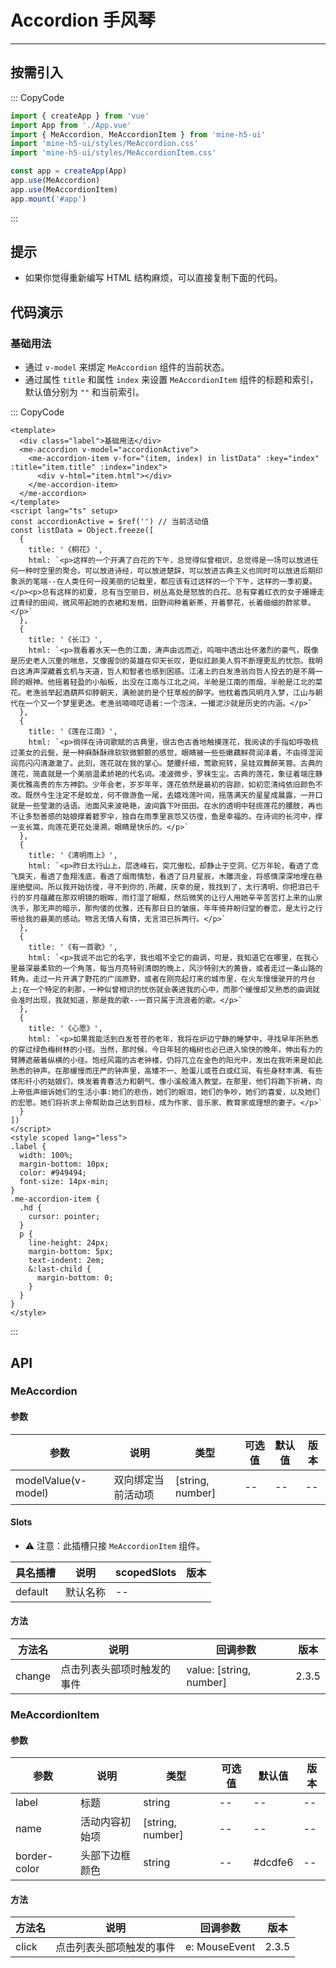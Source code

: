 # Accordion 手风琴

---

## 按需引入

::: CopyCode

```js
import { createApp } from 'vue'
import App from './App.vue'
import { MeAccordion, MeAccordionItem } from 'mine-h5-ui'
import 'mine-h5-ui/styles/MeAccordion.css'
import 'mine-h5-ui/styles/MeAccordionItem.css'

const app = createApp(App)
app.use(MeAccordion)
app.use(MeAccordionItem)
app.mount('#app')
```

:::

## 提示

- 如果你觉得重新编写 HTML 结构麻烦，可以直接复制下面的代码。

## 代码演示

### 基础用法

- 通过 `v-model` 来绑定 `MeAccordion` 组件的当前状态。
- 通过属性 `title` 和属性 `index` 来设置 `MeAccordionItem` 组件的标题和索引，默认值分别为 `""` 和当前索引。

::: CopyCode

```vue
<template>
  <div class="label">基础用法</div>
  <me-accordion v-model="accordionActive">
    <me-accordion-item v-for="(item, index) in listData" :key="index" :title="item.title" :index="index">
      <div v-html="item.html"></div>
    </me-accordion-item>
  </me-accordion>
</template>
<script lang="ts" setup>
const accordionActive = $ref('') // 当前活动值
const listData = Object.freeze([
  {
    title: '《桐花》',
    html: `<p>这样的一个开满了白花的下午，总觉得似曾相识，总觉得是一场可以放进任何一种时空里的聚合。可以放进诗经，可以放进楚辞，可以放进古典主义也同时可以放进后期印象派的笔端--在人类任何一段美丽的记载里，都应该有过这样的一个下午，这样的一季初夏。</p><p>总有这样的初夏，总有当空丽日，树丛高处是怒放的白花。总有穿着红衣的女子姗姗走过青绿的田间，微风带起她的衣裙和发梢，田野间种着新茶，开着蓼花，长着细细的酢浆草。</p>`
  },
  {
    title: '《长江》',
    html: `<p>我看着水天一色的江面，涛声由远而近，呜咽中透出壮怀激烈的豪气，既像是历史老人沉重的喘息，又像握剑的英雄在仰天长叹，更似红颜美人剪不断理更乱的忧怨。我明白这涛声深藏着玄机与天道，哲人和智者也感到困惑。江渚上的白发渔翁向哲人投去的是不屑一顾的眼神。他摇着轻盈的小舢板，出没在江南与江北之间，半舱是江南的雨烟，半舱是江北的菜花。老渔翁举起酒葫芦仰脖朝天，满舱装的是个狂草般的醉字。他枕着西风明月入梦，江山与朝代在一个又一个梦里更迭。老渔翁喃喃呓语着:一个泡沫，一撮泥沙就是历史的内涵。</p>`
  },
  {
    title: '《莲在江南》',
    html: `<p>徜徉在诗词歌赋的古典里，很古色古香地触摸莲花，我阅读的手指如呼吸梳过美女的云鬓，是一种麻酥酥绵软软微颤颤的感觉，眼睛被一些些嫩藕鲜荷润泽着，不由得湿润润亮闪闪清澈澈了。此刻，莲花就在我的掌心。楚腰纤细，莺歌宛转，吴娃双舞醉芙蓉。古典的莲花，简直就是一个美丽温柔娇艳的代名词。凌波微步，罗袜生尘。古典的莲花，象征着端庄静美优雅高贵的东方神韵。少年会老，岁岁年年，莲花依然是最初的容颜，如初恋清纯依旧颜色不改。既然今生注定不是蛟龙，何不做游鱼一尾，去嬉戏莲叶间，摇落满天的星星成晨露，一开口就是一些莹澈的话语。池面风来波艳艳，波间露下叶田田。在水的透明中轻揽莲花的腰肢，再也不让多愁善感的姑娘撑着碧罗伞，独自在雨季里哀怨又彷徨，鱼是幸福的。在诗词的长河中，撑一支长篙，向莲花更花处漫溯，眼睛是快乐的。</p>`
  },
  {
    title: '《清明雨上》',
    html: `<p>昨日太行山上，层迭峰石，突兀傲松，却静止于空洞，亿万年轮，看透了鸢飞戾天，看透了鱼翔浅底，看透了烟雨情愁，看透了日月星辰，木雕流金，将感情深深地埋在悬崖绝壁间。所以我开始彷徨，寻不到你的.所藏，庆幸的是，我找到了，太行清明，你把泪已千行的岁月蕴藏在那双明镜的眼眸，雨打湿了眼眶，然后微笑的让行人用她辛辛苦苦打上来的山泉洗手，那无声的暗示，那佝偻的优雅，还有那日日的皱痕，年年倚井盼归堂的眷恋，是太行之行带给我的最美的感动。物言无情人有情，无言泪已拆两行。</p>`
  },
  {
    title: '《有一首歌》',
    html: `<p>我说不出它的名字，我也唱不全它的曲调，可是，我知道它在哪里，在我心里最深最柔软的一个角落，每当月亮特别清朗的晚上，风沙特别大的黄昏，或者走过一条山路的转角，走过一片开满了野花的广阔原野，或者在刚亮起灯来的城市里，在火车慢慢驶开的月台上;在一个特定的刹那，一种似曾相识的忧伤就会袭进我的心中，而那个缓慢却又熟悉的曲调就会准时出现，我就知道，那是我的歌--一首只属于流浪者的歌。</p>`
  },
  {
    title: '《心愿》',
    html: `<p>如果我能活到白发苍苍的老年，我将在炉边宁静的睡梦中，寻找早年所熟悉的穿过绿色梅树林的小径。当然，那时候，今日年轻的梅树也必已进入愉快的晚年，伸出有力的臂膊遮蔽着纵横的小径。饱经风霜的古老钟楼，仍将兀立在金色的阳光中，发出在我听来是如此熟悉的钟声。在那缓慢而庄严的钟声里，高矮不一、脸蛋儿或苍白或红润、有些身材丰满、有些体形纤小的姑娘们，焕发着青春活力和朝气、像小溪般涌入教堂。在那里，他们将跪下祈祷，向上帝低声细诉她们的生活小事:她们的悲伤，她们的眼泪，她们的争吵，她们的喜爱，以及她们的宏愿。她们将祈求上帝帮助自己达到目标，成为作家、音乐家、教育家或理想的妻子。</p>`
  }
])
</script>
<style scoped lang="less">
.label {
  width: 100%;
  margin-bottom: 10px;
  color: #949494;
  font-size: 14px-min;
}
.me-accordion-item {
  .hd {
    cursor: pointer;
  }
  p {
    line-height: 24px;
    margin-bottom: 5px;
    text-indent: 2em;
    &:last-child {
      margin-bottom: 0;
    }
  }
}
</style>
```

:::

## API

### MeAccordion

#### 参数

| 参数                | 说明               | 类型             | 可选值 | 默认值 | 版本 |
| ------------------- | ------------------ | ---------------- | ------ | ------ | ---- |
| modelValue(v-model) | 双向绑定当前活动项 | [string, number] | --     | --     | --   |

#### Slots

- ⚠ 注意：此插槽只接 `MeAccordionItem` 组件。

| 具名插槽 | 说明     | scopedSlots | 版本 |
| -------- | -------- | ----------- | ---- |
| default  | 默认名称 | --          |

#### 方法

| 方法名 | 说明                       | 回调参数                | 版本  |
| ------ | -------------------------- | ----------------------- | ----- |
| change | 点击列表头部项时触发的事件 | value: [string, number] | 2.3.5 |

### MeAccordionItem

#### 参数

| 参数         | 说明           | 类型             | 可选值 | 默认值  | 版本 |
| ------------ | -------------- | ---------------- | ------ | ------- | ---- |
| label        | 标题           | string           | --     | --      | --   |
| name         | 活动内容初始项 | [string, number] | --     | --      | --   |
| border-color | 头部下边框颜色 | string           | --     | #dcdfe6 | --   |

#### 方法

| 方法名 | 说明                     | 回调参数      | 版本  |
| ------ | ------------------------ | ------------- | ----- |
| click  | 点击列表头部项触发的事件 | e: MouseEvent | 2.3.5 |
